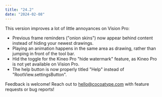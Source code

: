 ```yaml
---
title: "24.2"
date: "2024-02-08"
---
```


This version improves a lot of little annoyances on Vision Pro:

- Previous frame reminders ("onion skins") now appear behind content instead of hiding your newest drawings.
- Playing an animation happens in the same area as drawing, rather than jumping in front of the tool bar.
- Hid the toggle for the Kineo Pro "hide watermark" feature, as Kineo Pro is not yet available on Vision Pro.
- The help button is now properly titled "Help" instead of "RootView.settingsButton".

Feedback is welcome! Reach out to hello@cocoatype.com with feature requests or bug reports!
